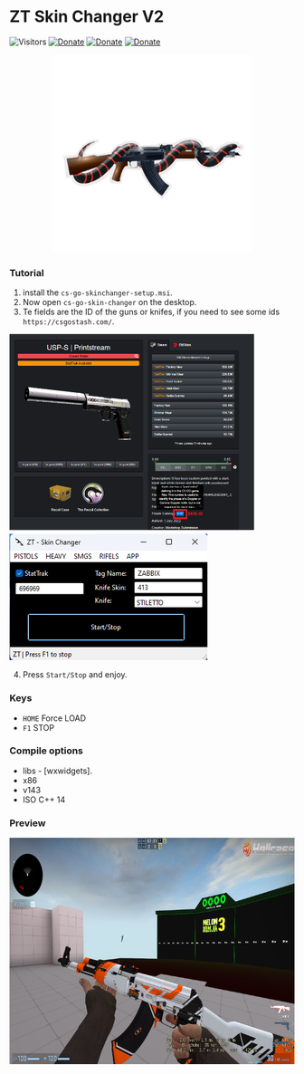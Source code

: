 # ZT Skin Changer V2

![Visitors](https://api.visitorbadge.io/api/visitors?path=https%3A%2F%2Fgithub.com%2Fzabbix-byte%2csgo-skin-changer%2F&countColor=%23263759)
[![Donate](https://img.shields.io/badge/PayPal-00457C?style=for-the-badge&logo=paypal&logoColor=white
)](https://www.paypal.com/donate/?hosted_button_id=5MTHH82ABTJDA)
[![Donate](https://img.shields.io/badge/GitHub-100000?style=for-the-badge&logo=github&logoColor=white)](https://github.com/zabbix-byte)
[![Donate](https://img.shields.io/badge/C++-3776AB?style=for-the-badge&logo=c%2B%2B&logoColor=white)](https://www.python.org/)

<div align="center">
<img height="350" width="350" src="https://github.com/zabbix-byte/csgo-skin-changer/blob/main/gun_new.png">
</div>

### Tutorial

1. install the `cs-go-skinchanger-setup.msi`.
2. Now open `cs-go-skin-changer` on the desktop.
3. Te fields are the ID of the guns or knifes, if you need to see some ids `https://csgostash.com/`.

<img height="350" src="https://github.com/zabbix-byte/csgo-skin-changer/blob/main/tuto3.png"><img width="350" src="https://github.com/zabbix-byte/csgo-skin-changer/blob/main/preview_app.png">


4. Press `Start/Stop` and enjoy.

### Keys

- `HOME` Force LOAD
- `F1` STOP

### Compile options

- libs - [wxwidgets].
- x86
- v143
- ISO C++ 14

### Preview 

<div align="center">
<img height="400" src="https://github.com/zabbix-byte/csgo-skin-changer/blob/main/preview_full.png">
</div>
